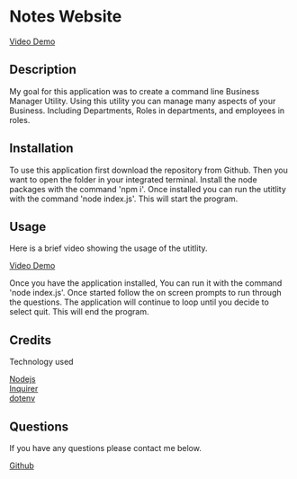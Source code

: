 
  # Notes Website
  
[Video Demo](https://drive.google.com/file/d/1ckfEzMNBTBr7NtEbNLmpAtfEKksAFetN/view?usp=sharing)

## Description
  
My goal for this application was to create a command line Business Manager Utility.  Using this utility you can manage many aspects of your Business. Including Departments, Roles in departments, and employees in roles.

## Installation
  
To use this application first download the repository from Github.  Then you want to open the folder in your integrated terminal.  Install the node packages with the command 'npm i'.  Once installed you can run the utitlity with the command 'node index.js'.  This will start the program.
  
## Usage

Here is a brief video showing the usage of the utitlity.

[Video Demo](https://drive.google.com/file/d/1ckfEzMNBTBr7NtEbNLmpAtfEKksAFetN/view?usp=sharing)

Once you have the application installed, You can run it with the command 'node index.js'.  Once started follow the on screen prompts to run through the questions.  The application will continue to loop until you decide to select quit.  This will end the program.


## Credits

Technology used

[Nodejs](https://nodejs.org/en)\
[Inquirer](https://www.npmjs.com/package/inquirer)\
[dotenv](https://www.npmjs.com/package/dotenv)

## Questions

If you have any questions please contact me below.

[Github](https://github.com/jakerasmusson)


